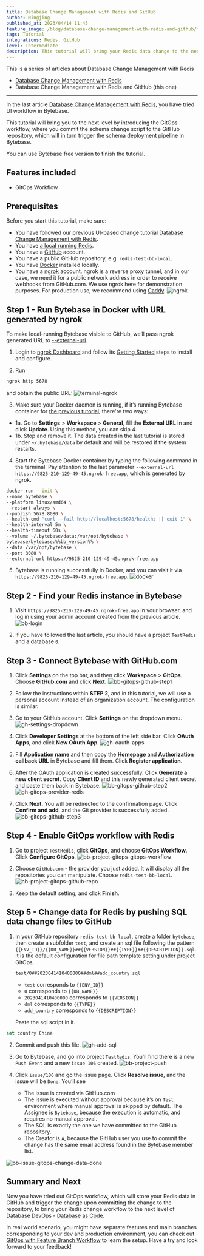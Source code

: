 ```yaml
---
title: Database Change Management with Redis and GitHub
author: Ningjing
published_at: 2023/04/14 11:45
feature_image: /blog/database-change-management-with-redis-and-github/feature-image.webp
tags: Tutorial
integrations: Redis, GitHub
level: Intermediate
description: This tutorial will bring your Redis data change to the next level by introducing the GitOps workflow, where you commit data change script to the GitHub repository, which will in turn trigger the data change pipeline in Bytebase.
---
```


This is a series of articles about Database Change Management with Redis

- [Database Change Management with Redis](/blog/database-change-management-with-redis)
- Database Change Management with Redis and GitHub (this one)

---

In the last article [Database Change Management with Redis](/blog/database-change-management-with-redis), you have tried UI workflow in Bytebase.

This tutorial will bring you to the next level by introducing the GitOps workflow, where you commit the schema change script to the GitHub repository, which will in turn trigger the schema deployment pipeline in Bytebase.

You can use Bytebase free version to finish the tutorial.

## Features included

- GitOps Workflow

## Prerequisites

Before you start this tutorial, make sure:

- You have followed our previous UI-based change tutorial [Database Change Management with Redis](/blog/database-change-management-with-redis).
- You have [a local running Redis](https://redis.io/docs/getting-started/installation/).
- You have a [GitHub](https://github.com/) account.
- You have a public GitHub repository, e.g  `redis-test-bb-local`.
- You have [Docker](https://www.docker.com/) installed locally.
- You have a [ngrok](http://ngrok.com) account. ngrok is a reverse proxy tunnel, and in our case, we need it for a public network address in order to receive webhooks from GitHub.com. We use ngrok here for demonstration purposes. For production use, we recommend using [Caddy](https://caddyserver.com/).
  ![ngrok](/blog/database-change-management-with-redis-and-github/ngrok.webp)

## Step 1 - Run Bytebase in Docker with URL generated by ngrok

To make local-running Bytebase visible to GitHub, we’ll pass ngrok generated URL to [--external-url](https://www.bytebase.com/docs/get-started/install/external-url).

1. Login to [ngrok Dashboard](https://dashboard.ngrok.com/) and follow its [Getting Started](https://dashboard.ngrok.com/get-started/setup) steps to install and configure.

2. Run

```bash
ngrok http 5678
```

and obtain the public URL:
![terminal-ngrok](/blog/database-change-management-with-redis-and-github/terminal-ngrok.webp)

3. Make sure your Docker daemon is running, if it’s running Bytebase container for [the previous tutorial](/blog/database-change-management-with-redis), there're two ways:

- 1a. Go to **Settings** > **Workspace** > **General**, fill the **External URL** in and click **Update**. Using this method, you can skip 4.
- 1b. Stop and remove it. The data created in the last tutorial is stored under `~/.bytebase/data` by default and will be restored if the system restarts.

4. Start the Bytebase Docker container by typing the following command in the terminal. Pay attention to the last parameter `--external-url https://9825-210-129-49-45.ngrok-free.app`, which is generated by ngrok.

```bash
docker run --init \
--name bytebase \
--platform linux/amd64 \
--restart always \
--publish 5678:8080 \
--health-cmd "curl --fail http://localhost:5678/healthz || exit 1" \
--health-interval 5m \
--health-timeout 60s \
--volume ~/.bytebase/data:/var/opt/bytebase \
bytebase/bytebase:%%bb_version%% \
--data /var/opt/bytebase \
--port 8080 \
--external-url https://9825-210-129-49-45.ngrok-free.app
```

5. Bytebase is running successfully in Docker, and you can visit it via `https://9825-210-129-49-45.ngrok-free.app`.
   ![docker](/blog/database-change-management-with-redis-and-github/docker.webp)

## Step 2 - Find your Redis instance in Bytebase

1. Visit `https://9825-210-129-49-45.ngrok-free.app` in your browser, and log in using your admin account created from the previous article.
   ![bb-login](/blog/database-change-management-with-redis-and-github/bb-login.webp)

2. If you have followed the last article, you should have a project `TestRedis` and a database `0`.

## Step 3 - Connect Bytebase with GitHub.com

1. Click **Settings** on the top bar, and then click **Workspace** > **GitOps**. Choose **GitHub.com** and click **Next**.
   ![bb-gitops-github-step1](/blog/database-change-management-with-redis-and-github/bb-gitops-github-step1.webp)

2. Follow the instructions within **STEP 2**, and in this tutorial, we will use a personal account instead of an organization account. The configuration is similar.

3. Go to your GitHub account. Click **Settings** on the dropdown menu.
   ![gh-settings-dropdown](/blog/database-change-management-with-redis-and-github/gh-settings-dropdown.webp)

4. Click **Developer Settings** at the bottom of the left side bar. Click **OAuth Apps**, and click **New OAuth App**.
   ![gh-oauth-apps](/blog/database-change-management-with-redis-and-github/gh-oauth-apps.webp)

5. Fill **Application name** and then copy the **Homepage** and **Authorization callback URL** in Bytebase and fill them. Click **Register application**.

6. After the OAuth application is created successfully. Click **Generate a new client secret**. Copy **Client ID** and this newly generated client secret and paste them back in Bytebase.
   ![bb-gitops-github-step2](/blog/database-change-management-with-redis-and-github/bb-gitops-github-step2.webp)
   ![gh-gitops-provider-redis](/blog/database-change-management-with-redis-and-github/gh-gitops-provider-redis.webp)

7. Click **Next**. You will be redirected to the confirmation page. Click **Confirm and add**, and the Git provider is successfully added.
   ![bb-gitops-github-step3](/blog/database-change-management-with-redis-and-github/bb-gitops-github-step3.webp)

## Step 4 - Enable GitOps workflow with Redis

1. Go to project `TestRedis`, click **GitOps**, and choose **GitOps Workflow**. Click **Configure GitOps**.
   ![bb-project-gitops-gitops-workflow](/blog/database-change-management-with-redis-and-github/bb-project-gitops-gitops-workflow.webp)

2. Choose `GitHub.com` - the provider you just added. It will display all the repositories you can manipulate. Choose `redis-test-bb-local`.
   ![bb-project-gitops-github-repo](/blog/database-change-management-with-redis-and-github/bb-project-gitops-github-repo.webp)

3. Keep the default setting, and click **Finish**.

## Step 5 - Change data for Redis by pushing SQL data change files to GitHub

1. In your GitHub repository `redis-test-bb-local`, create a folder `bytebase`, then create a subfolder `test`, and create an sql file following the pattern `{{ENV_ID}}/{{DB_NAME}}##{{VERSION}}##{{TYPE}}##{{DESCRIPTION}}.sql`. It is the default configuration for file path template setting under project GitOps.

   `test/0##2023041410400000##dml##add_country.sql`

   - `test` corresponds to `{{ENV_ID}}`
   - `0` corresponds to `{{DB_NAME}}`
   - `2023041410400000` corresponds to `{{VERSION}}`
   - `dml` corresponds to `{{TYPE}}`
   - `add_country` corresponds to `{{DESCRIPTION}}`

   Paste the sql script in it.

```sql
set country China
```

2. Commit and push this file.
   ![gh-add-sql](/blog/database-change-management-with-redis-and-github/gh-add-sql.webp)

3. Go to Bytebase, and go into project `TestRedis`. You’ll find there is a new `Push Event` and a new `issue 106` created.
   ![bb-project-push](/blog/database-change-management-with-redis-and-github/bb-project-push.webp)

4. Click `issue/106` and go the issue page. Click **Resolve issue**, and the issue will be `Done`. You’ll see
   - The issue is created via GitHub.com
   - The issue is executed without approval because it’s on `Test` environment where manual approval is skipped by default. The Assignee is `Bytebase`, because the execution is automatic, and requires no manual approval.
   - The SQL is exactly the one we have committed to the GitHub repository.
   - The Creator is `A`, because the GitHub user you use to commit the change has the same email address found in the Bytebase member list.

![bb-issue-gitops-change-data-done](/blog/database-change-management-with-redis-and-github/bb-issue-gitops-change-data-done.webp)

## Summary and Next

Now you have tried out GitOps workflow, which will store your Redis data in GitHub and trigger the change upon committing the change to the repository, to bring your Redis change workflow to the next level of Database DevOps - [Database as Code](/blog/database-as-code).

In real world scenario, you might have separate features and main branches corresponding to your dev and production environment, you can check out [GitOps with Feature Branch Workflow](/docs/how-to/workflow/gitops-feature-branch) to learn the setup. Have a try and look forward to your feedback!
